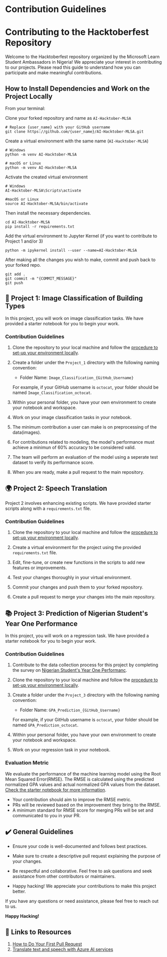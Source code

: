 # Contribution Guidelines

# Contributing to the Hacktoberfest Repository

Welcome to the Hacktoberfest repository organized by the Microsoft Learn Student Ambassadors in Nigeria! We appreciate your interest in contributing to our projects. Please read this guide to understand how you can participate and make meaningful contributions.

## How to Install Dependencies and Work on the Project Locally

From your terminal:

Clone your forked repository and name as `AI-Hacktober-MLSA`

```
# Replace {user_name} with your GitHub username
git clone https://github.com/{user_name}/AI-Hacktober-MLSA.git
```

Create a virtual environment with the same name (`AI-Hacktober-MLSA`)

```
# Windows
python -m venv AI-Hacktober-MLSA

# macOS or Linux
python -m venv AI-Hacktober-MLSA
```

Activate the created virtual environment
```
# Windows
AI-Hacktober-MLSA\Scripts\activate

#macOS or Linux
source AI-Hacktober-MLSA/bin/activate
```

Then install the necessary dependencies.

``` 
cd AI-Hacktober-MLSA
pip install -r requirements.txt
```


Add the virtual environment to Jupyter Kernel (if you want to contribute to Project 1 and/or 3)

```
python -m ipykernel install --user --name=AI-Hacktober-MLSA
```

After making all the changes you wish to make, commit and push back to your forked repo.
```
git add .
git commit -m "{COMMIT_MESSAGE}"
git push
```

## 🏢 Project 1: Image Classification of Building Types

In this project, you will work on image classification tasks. We have provided a starter notebook for you to begin your work.

### Contribution Guidelines

1. Clone the repository to your local machine and follow the [procedure to set-up your environment locally](https://github.com/mlsanigeria/AI-Hacktober-MLSA/blob/main/CONTRIBUTING.md#how-to-install-dependencies-and-work-on-project-locally).

2. Create a folder under the `Project_1` directory with the following naming convention:
   - Folder Name: `Image_Classification_{GitHub_Username}`
   
   For example, if your GitHub username is `octocat`, your folder should be named `Image_Classification_octocat`.

3. Within your personal folder, you have your own environment to create your notebook and workspace.

4. Work on your image classification tasks in your notebook.

5. The minimum contribution a user can make is on preprocessing of the data(images).

6. For contributions related to modeling, the model's performance must achieve a minimun of 60% accuracy to be considered valid.

7. The team will perform an evaluation of the model using a seperate test dataset to verify its performance score.

8. When you are ready, make a pull request to the main repository.

## 🌍 Project 2: Speech Translation

Project 2 involves enhancing existing scripts. We have provided starter scripts along with a `requirements.txt` file.

### Contribution Guidelines

1. Clone the repository to your local machine and follow the [procedure to set-up your environment locally](https://github.com/mlsanigeria/AI-Hacktober-MLSA/blob/main/CONTRIBUTING.md#how-to-install-dependencies-and-work-on-project-locally).

2. Create a virtual environment for the project using the provided `requirements.txt` file.

3. Edit, fine-tune, or create new functions in the scripts to add new features or improvements.

4. Test your changes thoroughly in your virtual environment.

5. Commit your changes and push them to your forked repository.

6. Create a pull request to merge your changes into the main repository.


## 📚 Project 3: Prediction of Nigerian Student's Year One Performance

In this project, you will work on a regression task. We have provided a starter notebook for you to begin your work.

### Contribution Guidelines

1. Contribute to the data collection process for this project by completing the survey on [Nigerian Student's Year One Performanc](https://forms.office.com/r/Q6QqNzTasn).
2. Clone the repository to your local machine and follow the [procedure to set-up your environment locally](https://github.com/mlsanigeria/AI-Hacktober-MLSA/blob/main/CONTRIBUTING.md#how-to-install-dependencies-and-work-on-project-locally).
3. Create a folder under the `Project_3` directory with the following naming convention:
   - Folder Name: `GPA_Prediction_{GitHub_Username}`
   
   For example, if your GitHub username is `octocat`, your folder should be named `GPA_Prediction_octocat`.

4. Within your personal folder, you have your own environment to create your notebook and workspace.

5. Work on your regression task in your notebook.

### Evaluation Metric

We evaluate the performance of the machine learning model using the Root Mean Squared Error(RMSE). The RMSE is calculated using the predicted normalized GPA values and actual normalized GPA values from the dataset. [Check the starter notebook for more information](https://github.com/mlsanigeria/AI-Hacktober-MLSA/blob/main/Project_3/GPA_Prediction_{GitHub_Username}/GPA_prediction.ipynb).

- Your contribution should aim to improve the RMSE metric.
- PRs will be reviewed based on the improvement they bring to the RMSE.
- A minimum standard for RMSE score for merging PRs will be set and communicated to you in your PR.

## ✔️ General Guidelines

- Ensure your code is well-documented and follows best practices.

- Make sure to create a descriptive pull request explaining the purpose of your changes.

- Be respectful and collaborative. Feel free to ask questions and seek assistance from other contributors or maintainers.

- Happy hacking! We appreciate your contributions to make this project better.

If you have any questions or need assistance, please feel free to reach out to us.

**Happy Hacking!**

## 🔗 Links to Resources
1. [How to Do Your First Pull Request](https://youtu.be/nkuYH40cjo4?si=Cb6U2EKVR_Ns4RLw)
2. [Translate text and speech with Azure AI services](https://learn.microsoft.com/en-us/training/modules/translate-text-with-translation-service/?wt.mc_id=studentamb_217190)
